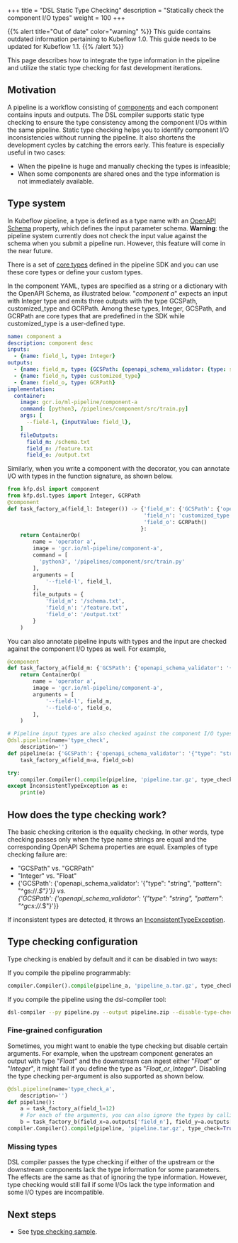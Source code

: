 +++
title = "DSL Static Type Checking"
description = "Statically check the component I/O types"
weight = 100
+++

{{% alert title="Out of date" color="warning" %}}
This guide contains outdated information pertaining to Kubeflow 1.0. This guide
needs to be updated for Kubeflow 1.1.
{{% /alert %}}


This page describes how to integrate the type information in the pipeline and utilize the 
static type checking for fast development iterations.

## Motivation

A pipeline is a workflow consisting of [components](/docs/pipelines/sdk/build-component#overview-of-pipelines-and-components) and each
component contains inputs and outputs. The DSL compiler supports static type checking to ensure the type consistency among the component
I/Os within the same pipeline. Static type checking helps you to identify component I/O inconsistencies without running the pipeline. 
It also shortens the development cycles by catching the errors early. 
This feature is especially useful in two cases: 

* When the pipeline is huge and manually checking the types is infeasible; 
* When some components are shared ones and the type information is not immediately available.

## Type system  

In Kubeflow pipeline, a type is defined as a type name with an [OpenAPI Schema](https://github.com/OAI/OpenAPI-Specification/blob/master/versions/3.0.0.md)
property, which defines the input parameter schema. **Warning**: the pipeline system 
currently does not check the input value against the schema when you submit a pipeline run. However, this feature will come in the near 
future. 

There is a set of [core types](https://github.com/kubeflow/pipelines/blob/master/sdk/python/kfp/dsl/types.py) defined in the 
pipeline SDK and you can use these core types or define your custom types. 

In the component YAML, types are specified as a string or a dictionary with the OpenAPI Schema, as illustrated below.
"*component a*" expects an input with Integer type and emits three outputs with the type GCSPath, customized_type and GCRPath. 
Among these types, Integer, GCSPath, and GCRPath are core types that are predefined in the SDK while customized_type is a user-defined
type.  
```yaml
name: component a
description: component desc
inputs:
  - {name: field_l, type: Integer}
outputs:
  - {name: field_m, type: {GCSPath: {openapi_schema_validator: {type: string, pattern: "^gs://.*$" } }}}
  - {name: field_n, type: customized_type}
  - {name: field_o, type: GCRPath} 
implementation:
  container:
    image: gcr.io/ml-pipeline/component-a
    command: [python3, /pipelines/component/src/train.py]
    args: [
      --field-l, {inputValue: field_l},
    ]
    fileOutputs: 
      field_m: /schema.txt
      field_n: /feature.txt
      field_o: /output.txt
```
Similarly, when you write a component with the decorator, you can annotate I/O with types in the function signature, as shown below.

```python
from kfp.dsl import component
from kfp.dsl.types import Integer, GCRPath
@component
def task_factory_a(field_l: Integer()) -> {'field_m': {'GCSPath': {'openapi_schema_validator': '{"type": "string", "pattern": "^gs://.*$"}'}}, 
                                           'field_n': 'customized_type',
                                           'field_o': GCRPath()
                                          }:
    return ContainerOp(
        name = 'operator a',
        image = 'gcr.io/ml-pipeline/component-a',
        command = [
          'python3', '/pipelines/component/src/train.py'
        ],
        arguments = [
            '--field-l', field_l,
        ],
        file_outputs = {
            'field_m': '/schema.txt',
            'field_n': '/feature.txt',
            'field_o': '/output.txt'
        }
    )
```
You can also annotate pipeline inputs with types and the input are checked against the component I/O types as well. For example,
```python
@component
def task_factory_a(field_m: {'GCSPath': {'openapi_schema_validator': '{"type": "string", "pattern": "^gs://.*$"}'}}, field_o: 'Integer'):
    return ContainerOp(
        name = 'operator a',
        image = 'gcr.io/ml-pipeline/component-a',
        arguments = [
            '--field-l', field_m,
            '--field-o', field_o,
        ],
    )

# Pipeline input types are also checked against the component I/O types.
@dsl.pipeline(name='type_check',
    description='')
def pipeline(a: {'GCSPath': {'openapi_schema_validator': '{"type": "string", "pattern": "^gs://.*$"}'}}='good', b: Integer()=12):
    task_factory_a(field_m=a, field_o=b)

try:
    compiler.Compiler().compile(pipeline, 'pipeline.tar.gz', type_check=True)
except InconsistentTypeException as e:
    print(e)
```

## How does the type checking work?

The basic checking criterion is the equality checking. In other words, type checking passes only when the type name strings are equal
and the corresponding OpenAPI Schema properties are equal. Examples of type checking failure are:

* "GCSPath" vs. "GCRPath"
* "Integer" vs. "Float"
* {'GCSPath': {'openapi_schema_validator': '{"type": "string", "pattern": "^gs://.*$"}'}} vs.  
{'GCSPath': {'openapi_schema_validator': '{"type": "string", "pattern": "^gcs://.*$"}'}}

If inconsistent types are detected, it throws an [InconsistentTypeException](https://github.com/kubeflow/pipelines/blob/master/sdk/python/kfp/dsl/types.py).


## Type checking configuration

Type checking is enabled by default and it can be disabled in two ways:

If you compile the pipeline programmably:
```python
compiler.Compiler().compile(pipeline_a, 'pipeline_a.tar.gz', type_check=False)
```
If you compile the pipeline using the dsl-compiler tool:
```bash
dsl-compiler --py pipeline.py --output pipeline.zip --disable-type-check
```
### Fine-grained configuration

Sometimes, you might want to enable the type checking but disable certain arguments. For example, 
when the upstream component generates an output with type "*Float*" and the downstream can ingest either 
"*Float*" or "*Integer*", it might fail if you define the type as "*Float_or_Integer*". 
Disabling the type checking per-argument is also supported as shown below.
```python
@dsl.pipeline(name='type_check_a',
    description='')
def pipeline():
    a = task_factory_a(field_l=12)
    # For each of the arguments, you can also ignore the types by calling ignore_type function.
    b = task_factory_b(field_x=a.outputs['field_n'], field_y=a.outputs['field_o'], field_z=a.outputs['field_m'].ignore_type())
compiler.Compiler().compile(pipeline, 'pipeline.tar.gz', type_check=True)
```

### Missing types

DSL compiler passes the type checking if either of the upstream or the downstream components lack the type information for some parameters. 
The effects are the same as that of ignoring the type information. However, 
type checking would still fail if some I/Os lack the type information and some I/O types are incompatible.

## Next steps

* See [type checking sample](https://github.com/kubeflow/pipelines/blob/master/samples/core/dsl_static_type_checking/dsl_static_type_checking.ipynb).
